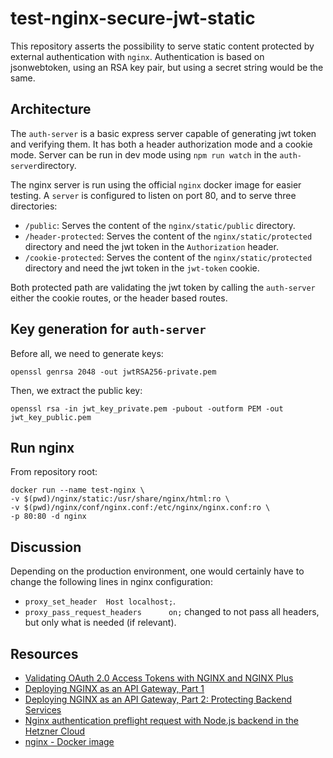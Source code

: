 # test-nginx-secure-jwt-static

This repository asserts the possibility to serve static content protected
by external authentication with ``nginx``.
Authentication is based on jsonwebtoken, using an RSA key pair,
but using a secret string would be the same.

## Architecture

The ``auth-server`` is a basic express server capable of generating jwt token and verifying them.
It has both a header authorization mode and a cookie mode.
Server can be run in dev mode using ``npm run watch`` in the ``auth-server``directory.

The nginx server is run using the official ``nginx`` docker image for easier testing.
A ``server`` is configured to listen on port 80, and to serve three directories:
* ``/public``: Serves the content of the ``nginx/static/public`` directory.
* ``/header-protected``: Serves the content of the ``nginx/static/protected`` directory and need the jwt token in the ``Authorization`` header.
* ``/cookie-protected``: Serves the content of the ``nginx/static/protected`` directory and need the jwt token in the ``jwt-token`` cookie.

Both protected path are validating the jwt token by calling the ``auth-server`` either the cookie routes, or the header based routes.

## Key generation for ``auth-server``

Before all, we need to generate keys:
````
openssl genrsa 2048 -out jwtRSA256-private.pem
````

Then, we extract the public key:
````
openssl rsa -in jwt_key_private.pem -pubout -outform PEM -out jwt_key_public.pem
````

## Run nginx

From repository root:
```
docker run --name test-nginx \
-v $(pwd)/nginx/static:/usr/share/nginx/html:ro \
-v $(pwd)/nginx/conf/nginx.conf:/etc/nginx/nginx.conf:ro \
-p 80:80 -d nginx
```

## Discussion

Depending on the production environment, one would certainly have to change the following lines in nginx configuration:
* ``proxy_set_header  Host localhost;``.
* ``proxy_pass_request_headers      on;`` changed to not pass all headers, but only what is needed (if relevant).

## Resources

* [Validating OAuth 2.0 Access Tokens with NGINX and NGINX Plus](https://www.nginx.com/blog/validating-oauth-2-0-access-tokens-nginx/)
* [Deploying NGINX as an API Gateway, Part 1](https://www.nginx.com/blog/deploying-nginx-plus-as-an-api-gateway-part-1/)
* [Deploying NGINX as an API Gateway, Part 2: Protecting Backend Services](https://www.nginx.com/blog/deploying-nginx-plus-as-an-api-gateway-part-2-protecting-backend-services)
* [Nginx authentication preflight request with Node.js backend in the Hetzner Cloud](https://community.hetzner.com/tutorials/nginx-auth-preflight-nodejs-api)
* [nginx - Docker image](https://hub.docker.com/_/nginx/)
